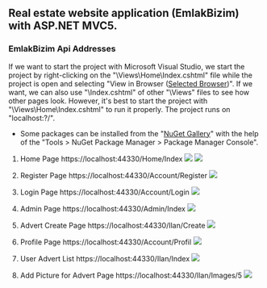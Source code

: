 ## Real estate website application (EmlakBizim) with ASP.NET MVC5.
### EmlakBizim Api Addresses

If we want to start the project with Microsoft Visual Studio, we start the project by right-clicking on the "\Views\Home\Index.cshtml" file while the project is open and selecting "View in Browser ([Selected Browser](https://www.google.com.tr/))".
If we want, we can also use "\Index.cshtml" of other "\Views" files to see how other pages look.
However, it's best to start the project with "\Views\Home\Index.cshtml" to run it properly.
The project runs on "localhost:?/".
- Some packages can be installed from the "[NuGet Gallery](https://www.nuget.org/packages/Microsoft.AspNet.Identity.Core)" with the help of the "Tools > NuGet Package Manager > Package Manager Console".

1. Home Page https://localhost:44330/Home/Index
![](/emlakBizim/pictures/HomePage1.png)
![](/emlakBizim/pictures/HomePage2.png)

2. Register Page https://localhost:44330/Account/Register
![](/emlakBizim/pictures/RegisterPage.png)

3. Login Page https://localhost:44330/Account/Login
![](/emlakBizim/pictures/LoginPage.png)

4. Admin Page https://localhost:44330/Admin/Index
![](/emlakBizim/pictures/AdminPage.png)

5. Advert Create Page https://localhost:44330/Ilan/Create
![](/emlakBizim/pictures/AdvertCreatePage.png)

6. Profile Page https://localhost:44330/Account/Profil
![](/emlakBizim/pictures/ProfilePage.png)

7. User Advert List https://localhost:44330/Ilan/Index
![](/emlakBizim/pictures/AdvertListPage.png)

7. Add Picture for Advert Page https://localhost:44330/Ilan/Images/5
![](/emlakBizim/pictures/AddPictureforAdvertPage.png)
